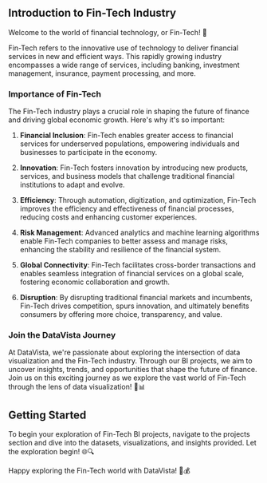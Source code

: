 ## Introduction to Fin-Tech Industry

Welcome to the world of financial technology, or Fin-Tech! 🌟

Fin-Tech refers to the innovative use of technology to deliver financial services in new and efficient ways. This rapidly growing industry encompasses a wide range of services, including banking, investment management, insurance, payment processing, and more.

### Importance of Fin-Tech

The Fin-Tech industry plays a crucial role in shaping the future of finance and driving global economic growth. Here's why it's so important:

1. **Financial Inclusion**: Fin-Tech enables greater access to financial services for underserved populations, empowering individuals and businesses to participate in the economy.

2. **Innovation**: Fin-Tech fosters innovation by introducing new products, services, and business models that challenge traditional financial institutions to adapt and evolve.

3. **Efficiency**: Through automation, digitization, and optimization, Fin-Tech improves the efficiency and effectiveness of financial processes, reducing costs and enhancing customer experiences.

4. **Risk Management**: Advanced analytics and machine learning algorithms enable Fin-Tech companies to better assess and manage risks, enhancing the stability and resilience of the financial system.

5. **Global Connectivity**: Fin-Tech facilitates cross-border transactions and enables seamless integration of financial services on a global scale, fostering economic collaboration and growth.

6. **Disruption**: By disrupting traditional financial markets and incumbents, Fin-Tech drives competition, spurs innovation, and ultimately benefits consumers by offering more choice, transparency, and value.

### Join the DataVista Journey

At DataVista, we're passionate about exploring the intersection of data visualization and the Fin-Tech industry. Through our BI projects, we aim to uncover insights, trends, and opportunities that shape the future of finance. Join us on this exciting journey as we explore the vast world of Fin-Tech through the lens of data visualization! 🚀📊

## Getting Started

To begin your exploration of Fin-Tech BI projects, navigate to the projects section and dive into the datasets, visualizations, and insights provided. Let the exploration begin! 🌐🔍

Happy exploring the Fin-Tech world with DataVista! 🌟💰
